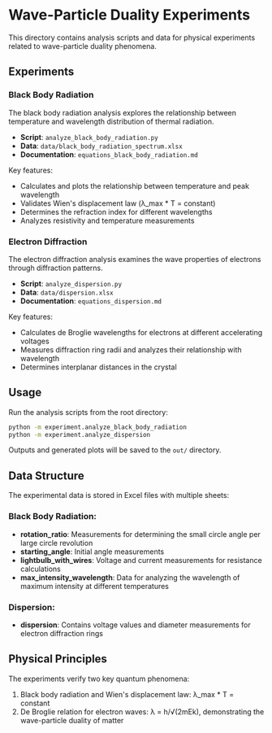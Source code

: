 # Wave-Particle Duality Experiments

This directory contains analysis scripts and data for physical experiments related to wave-particle duality phenomena.

## Experiments

### Black Body Radiation

The black body radiation analysis explores the relationship between temperature and wavelength distribution of thermal radiation.

- **Script**: `analyze_black_body_radiation.py`
- **Data**: `data/black_body_radiation_spectrum.xlsx`
- **Documentation**: `equations_black_body_radiation.md`

Key features:
- Calculates and plots the relationship between temperature and peak wavelength
- Validates Wien's displacement law (λ_max * T = constant)
- Determines the refraction index for different wavelengths
- Analyzes resistivity and temperature measurements

### Electron Diffraction

The electron diffraction analysis examines the wave properties of electrons through diffraction patterns.

- **Script**: `analyze_dispersion.py`
- **Data**: `data/dispersion.xlsx`
- **Documentation**: `equations_dispersion.md`

Key features:
- Calculates de Broglie wavelengths for electrons at different accelerating voltages
- Measures diffraction ring radii and analyzes their relationship with wavelength
- Determines interplanar distances in the crystal

## Usage

Run the analysis scripts from the root directory:

```bash
python -m experiment.analyze_black_body_radiation
python -m experiment.analyze_dispersion
```

Outputs and generated plots will be saved to the `out/` directory.

## Data Structure

The experimental data is stored in Excel files with multiple sheets:

### Black Body Radiation:
- **rotation_ratio**: Measurements for determining the small circle angle per large circle revolution
- **starting_angle**: Initial angle measurements
- **lightbulb_with_wires**: Voltage and current measurements for resistance calculations
- **max_intensity_wavelength**: Data for analyzing the wavelength of maximum intensity at different temperatures

### Dispersion:
- **dispersion**: Contains voltage values and diameter measurements for electron diffraction rings

## Physical Principles

The experiments verify two key quantum phenomena:
1. Black body radiation and Wien's displacement law: λ_max * T = constant
2. De Broglie relation for electron waves: λ = h/√(2mEk), demonstrating the wave-particle duality of matter 